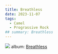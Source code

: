 ```yaml
---
title: Breathless
date: 2023-11-07
tags:
  - Camel
  - Prograssive Rock
## summary: Breathless
---
```


![](https://p1.music.126.net/_HmWIAA_X1VAkz2ta0_E0w==/698189883645568.jpg?param=177y177)
album: [Breathless](https://music.163.com/#/album?id=1577415)
